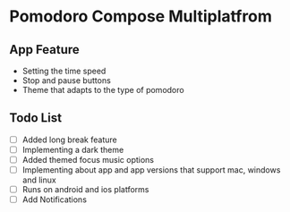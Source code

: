 # Pomodoro Compose Multiplatfrom

## App Feature 
- Setting the time speed
- Stop and pause buttons
- Theme that adapts to the type of pomodoro

## Todo List
- [ ] Added long break feature
- [ ] Implementing a dark theme
- [ ] Added themed focus music options
- [ ] Implementing about app and app versions that support mac, windows and linux
- [ ] Runs on android and ios platforms
- [ ] Add Notifications